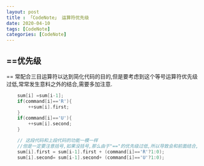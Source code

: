 ```yaml
---
layout: post
title : 「CodeNote」 运算符优先级
date: 2020-04-10
tags: [CodeNote]
categories: [CodeNote]
---
```


## ==优先级

== 常配合三目运算符以达到简化代码的目的,但是要考虑到这个等号运算符优先级过低,常常发生意料之外的结合,需要多加注意.

```cpp
    sum[i] =sum[i-1];
    if(command[i]=='R'){
        ++sum[i].first;   
    }
    if(command[i]=='U'){
        ++sum[i].second;   
    }
```

```cpp
    // 这段代码和上段代码的功能一模一样
    //但是一定要注意括号,如果没括号,那么由于"=="的优先级过低,所以导致会和前面结合,导致错误.            
    sum[i].first = sum[i-1].first + (command[i]=='R'?1:0);
    sum[i].second= sum[i-1].second+ (command[i]=='U'?1:0);
```
